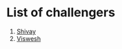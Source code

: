 # List of challengers
1. [Shivay](https://github.com/shivaylamba)
2. [Viswesh](https://github.com/Viswesh934)
